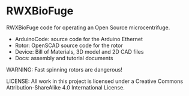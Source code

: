 RWXBioFuge
==========

RWXBioFuge code for operating an Open Source microcentrifuge.

- ArduinoCode: source code for the Arduino Ethernet
- Rotor: OpenSCAD source code for the rotor
- Device: Bill of Materials, 3D model and 2D CAD files
- Docs: assembly and tutorial documents

WARNING: Fast spinning rotors are dangerous!

LICENSE: All work in this project is licensed under a Creative Commons Attribution-ShareAlike 4.0 International License.
